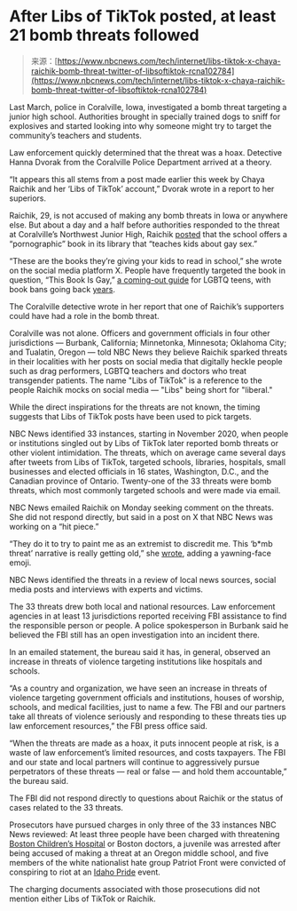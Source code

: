 <!--yml
category: 未分类
date: 2024-05-27 14:40:03
-->

# After Libs of TikTok posted, at least 21 bomb threats followed

> 来源：[https://www.nbcnews.com/tech/internet/libs-tiktok-x-chaya-raichik-bomb-threat-twitter-of-libsoftiktok-rcna102784](https://www.nbcnews.com/tech/internet/libs-tiktok-x-chaya-raichik-bomb-threat-twitter-of-libsoftiktok-rcna102784)

Last March, police in Coralville, Iowa, investigated a bomb threat targeting a junior high school. Authorities brought in specially trained dogs to sniff for explosives and started looking into why someone might try to target the community’s teachers and students.

Law enforcement quickly determined that the threat was a hoax. Detective Hanna Dvorak from the Coralville Police Department arrived at a theory.

“It appears this all stems from a post made earlier this week by Chaya Raichik and her ‘Libs of TikTok’ account,” Dvorak wrote in a report to her superiors.

Raichik, 29, is not accused of making any bomb threats in Iowa or anywhere else. But about a day and a half before authorities responded to the threat at Coralville’s Northwest Junior High, Raichik [posted](https://twitter.com/libsoftiktok/status/1638288693428363266) that the school offers a “pornographic” book in its library that “teaches kids about gay sex.”

“These are the books they’re giving your kids to read in school,” she wrote on the social media platform X. People have frequently targeted the book in question, “This Book Is Gay,” [a coming-out guide](https://www.nbcnews.com/nbc-out/out-news/5-challenged-lgbtq-books-2021-rcna23068) for LGBTQ teens, with book bans going back [years](https://www.nbcnews.com/nbc-out/out-news/wyoming-librarians-under-fire-books-about-sex-lgbtq-issues-n1280704).

The Coralville detective wrote in her report that one of Raichik’s supporters could have had a role in the bomb threat.

Coralville was not alone. Officers and government officials in four other jurisdictions — Burbank, California; Minnetonka, Minnesota; Oklahoma City; and Tualatin, Oregon — told NBC News they believe Raichik sparked threats in their localities with her posts on social media that digitally heckle people such as drag performers, LGBTQ teachers and doctors who treat transgender patients. The name "Libs of TikTok" is a reference to the people Raichik mocks on social media — "Libs" being short for "liberal."

While the direct inspirations for the threats are not known, the timing suggests that Libs of TikTok posts have been used to pick targets.

NBC News identified 33 instances, starting in November 2020, when people or institutions singled out by Libs of TikTok later reported bomb threats or other violent intimidation. The threats, which on average came several days after tweets from Libs of TikTok, targeted schools, libraries, hospitals, small businesses and elected officials in 16 states, Washington, D.C., and the Canadian province of Ontario. Twenty-one of the 33 threats were bomb threats, which most commonly targeted schools and were made via email.

NBC News emailed Raichik on Monday seeking comment on the threats. She did not respond directly, but said in a post on X that NBC News was working on a “hit piece.”

“They do it to try to paint me as an extremist to discredit me. This ‘b*mb threat’ narrative is really getting old,” she [wrote](https://twitter.com/ChayaRaichik10/status/1754568911629025629), adding a yawning-face emoji.

NBC News identified the threats in a review of local news sources, social media posts and interviews with experts and victims.

The 33 threats drew both local and national resources. Law enforcement agencies in at least 13 jurisdictions reported receiving FBI assistance to find the responsible person or people. A police spokesperson in Burbank said he believed the FBI still has an open investigation into an incident there.

In an emailed statement, the bureau said it has, in general, observed an increase in threats of violence targeting institutions like hospitals and schools.

“As a country and organization, we have seen an increase in threats of violence targeting government officials and institutions, houses of worship, schools, and medical facilities, just to name a few. The FBI and our partners take all threats of violence seriously and responding to these threats ties up law enforcement resources,” the FBI press office said.

“When the threats are made as a hoax, it puts innocent people at risk, is a waste of law enforcement’s limited resources, and costs taxpayers. The FBI and our state and local partners will continue to aggressively pursue perpetrators of these threats — real or false — and hold them accountable,” the bureau said.

The FBI did not respond directly to questions about Raichik or the status of cases related to the 33 threats.

Prosecutors have pursued charges in only three of the 33 instances NBC News reviewed: At least three people have been charged with threatening [Boston Children’s Hospital](https://www.nbcnews.com/tech/internet/fbi-charges-massachusetts-woman-boston-childrens-hospital-bomb-threat-rcna47973) or Boston doctors, a juvenile was arrested after being accused of making a threat at an Oregon middle school, and five members of the white nationalist hate group Patriot Front were convicted of conspiring to riot at an [Idaho Pride](https://www.nbcnews.com/nbc-out/out-news/white-nationalists-convicted-planning-riot-idaho-pride-event-rcna95493) event.

The charging documents associated with those prosecutions did not mention either Libs of TikTok or Raichik.